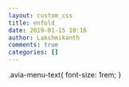 ```yaml
---
layout: custom_css
title: enfold
date: 2019-01-15 10:16
author: Lakshmikanth
comments: true
categories: []
---
```

.avia-menu-text{
	font-size: 1rem;
}
